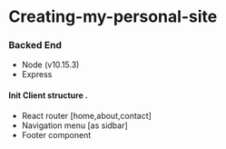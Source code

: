 # Creating-my-personal-site
### Backed End
- Node   (v10.15.3)
- Express

#### Init Client structure . 
- React router [home,about,contact]
- Navigation menu [as sidbar]
- Footer component
